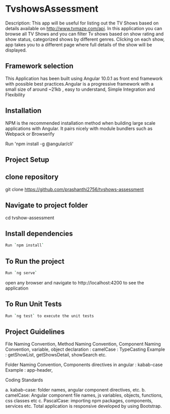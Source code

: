 # TvshowsAssessment

Description: This app will be useful for listing out the TV Shows based on details available on http://www.tvmaze.com/api.
In this application you can browse all TV Shows and you can filter Tv shows based on show rating and show status, categorized shows by different genres. Clicking on each show, app takes you to a different page where full details of the show will be displayed.

## Framework selection

This Application has been built using Angular 10.0.1 as front end framework with possible best practices.Angular is a progressive framework with a small size of around ~21kb , easy to understand, Simple Integration and Flexibility

## Installation

NPM is the recommended installation method when building large scale applications with Angular. It pairs nicely with module bundlers such as Webpack or Browserify

Run 'npm install -g @angular/cli'

## Project Setup 

## clone repository
git clone https://github.com/prashanthi2756/tvshows-assessment

## Navigate to project folder
cd tvshow-assessment

## Install dependencies

``` bash
Run `npm install` 
```

## To Run the project

``` bash
Run `ng serve` 
```
open any browser and navigate to http://localhost:4200 to see the application

## To Run Unit Tests

``` bash
Run `ng test` to execute the unit tests 
```
## Project Guidelines

File Naming Convention, Method Naming Convention, Component Naming Convention, variable, object declaration : camelCase : TypeCasting Example : getShowList, getShowsDetail, showSearch etc.

Folder Naming Convention, Components directives in angular : kabab-case Example : app-header,

Coding Standards

a. kabab-case: folder names, angular component directives, etc. b. camelCase: Angular component file names, js variables, objects, functions, css classes etc c. PascalCase: importing npm packages, components, services etc. Total application is responsive developed by using Bootstrap.